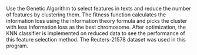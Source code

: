 Use the Genetic Algorithm to select features in texts and reduce the number of features by clustering them. The fitness function calculates the information loss using the information theory formula and picks the cluster with less information loss as the best chromosome. After optimization, the KNN classifier is implemented on reduced data to see the performance of this feature selection method. The Reuters-21578 dataset was used in this program.
